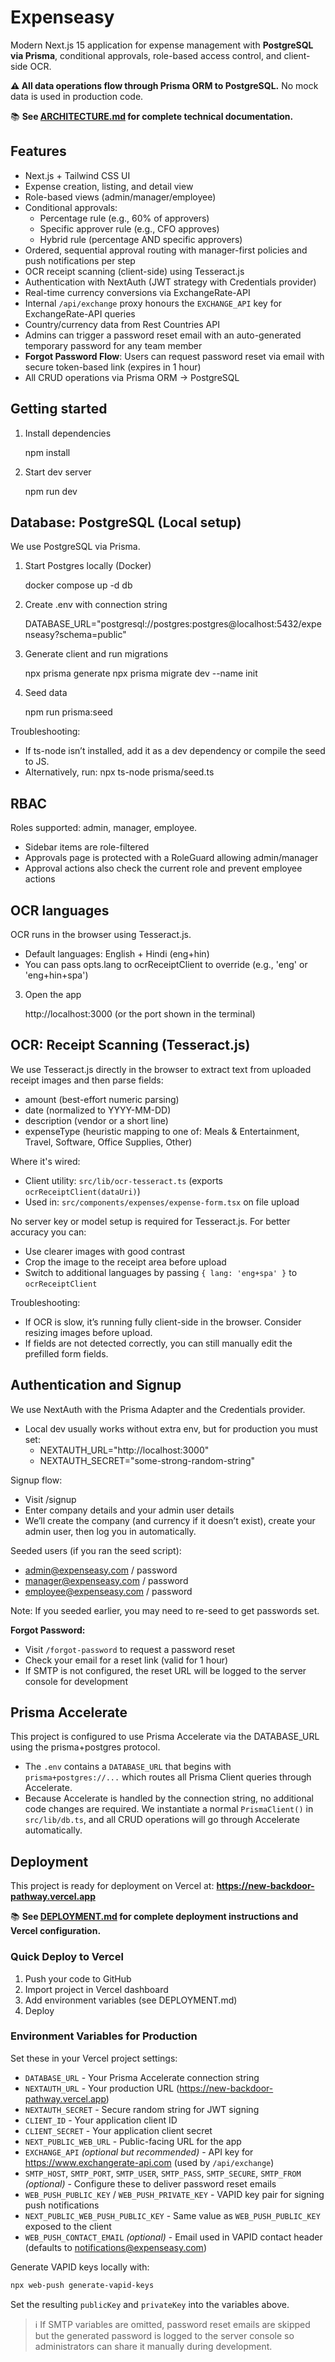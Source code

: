 # Expenseasy

Modern Next.js 15 application for expense management with **PostgreSQL via Prisma**, conditional approvals, role-based access control, and client-side OCR.

**⚠️ All data operations flow through Prisma ORM to PostgreSQL.** No mock data is used in production code.

📚 **See [ARCHITECTURE.md](./ARCHITECTURE.md) for complete technical documentation.**

## Features

- Next.js + Tailwind CSS UI
- Expense creation, listing, and detail view
- Role-based views (admin/manager/employee)
- Conditional approvals:
  - Percentage rule (e.g., 60% of approvers)
  - Specific approver rule (e.g., CFO approves)
  - Hybrid rule (percentage AND specific approvers)
- Ordered, sequential approval routing with manager-first policies and push notifications per step
- OCR receipt scanning (client-side) using Tesseract.js
- Authentication with NextAuth (JWT strategy with Credentials provider)
- Real-time currency conversions via ExchangeRate-API
- Internal `/api/exchange` proxy honours the `EXCHANGE_API` key for ExchangeRate-API queries
- Country/currency data from Rest Countries API
- Admins can trigger a password reset email with an auto-generated temporary password for any team member
- **Forgot Password Flow**: Users can request password reset via email with secure token-based link (expires in 1 hour)
- All CRUD operations via Prisma ORM → PostgreSQL

## Getting started

1. Install dependencies

	npm install

2. Start dev server

	npm run dev
## Database: PostgreSQL (Local setup)

We use PostgreSQL via Prisma.

1. Start Postgres locally (Docker)

	docker compose up -d db

2. Create .env with connection string

	DATABASE_URL="postgresql://postgres:postgres@localhost:5432/expenseasy?schema=public"

3. Generate client and run migrations

	npx prisma generate
	npx prisma migrate dev --name init

4. Seed data

	npm run prisma:seed

Troubleshooting:
- If ts-node isn’t installed, add it as a dev dependency or compile the seed to JS.
- Alternatively, run: npx ts-node prisma/seed.ts

## RBAC

Roles supported: admin, manager, employee.
- Sidebar items are role-filtered
- Approvals page is protected with a RoleGuard allowing admin/manager
- Approval actions also check the current role and prevent employee actions

## OCR languages

OCR runs in the browser using Tesseract.js.
- Default languages: English + Hindi (eng+hin)
- You can pass opts.lang to ocrReceiptClient to override (e.g., 'eng' or 'eng+hin+spa')


3. Open the app

	http://localhost:3000 (or the port shown in the terminal)

## OCR: Receipt Scanning (Tesseract.js)

We use Tesseract.js directly in the browser to extract text from uploaded receipt images and then parse fields:

- amount (best-effort numeric parsing)
- date (normalized to YYYY-MM-DD)
- description (vendor or a short line)
- expenseType (heuristic mapping to one of: Meals & Entertainment, Travel, Software, Office Supplies, Other)

Where it's wired:
- Client utility: `src/lib/ocr-tesseract.ts` (exports `ocrReceiptClient(dataUri)`)
- Used in: `src/components/expenses/expense-form.tsx` on file upload

No server key or model setup is required for Tesseract.js. For better accuracy you can:
- Use clearer images with good contrast
- Crop the image to the receipt area before upload
- Switch to additional languages by passing `{ lang: 'eng+spa' }` to `ocrReceiptClient`

Troubleshooting:
- If OCR is slow, it’s running fully client-side in the browser. Consider resizing images before upload.
- If fields are not detected correctly, you can still manually edit the prefilled form fields.

## Authentication and Signup

We use NextAuth with the Prisma Adapter and the Credentials provider.

- Local dev usually works without extra env, but for production you must set:
	- NEXTAUTH_URL="http://localhost:3000"
	- NEXTAUTH_SECRET="some-strong-random-string"

Signup flow:
- Visit /signup
- Enter company details and your admin user details
- We’ll create the company (and currency if it doesn’t exist), create your admin user, then log you in automatically.

Seeded users (if you ran the seed script):
- admin@expenseasy.com / password
- manager@expenseasy.com / password
- employee@expenseasy.com / password

Note: If you seeded earlier, you may need to re-seed to get passwords set.

**Forgot Password:**
- Visit `/forgot-password` to request a password reset
- Check your email for a reset link (valid for 1 hour)
- If SMTP is not configured, the reset URL will be logged to the server console for development

## Prisma Accelerate

This project is configured to use Prisma Accelerate via the DATABASE_URL using the prisma+postgres protocol.

- The `.env` contains a `DATABASE_URL` that begins with `prisma+postgres://...` which routes all Prisma Client queries through Accelerate.
- Because Accelerate is handled by the connection string, no additional code changes are required. We instantiate a normal `PrismaClient()` in `src/lib/db.ts`, and all CRUD operations will go through Accelerate automatically.

## Deployment

This project is ready for deployment on Vercel at: **https://new-backdoor-pathway.vercel.app**

📚 **See [DEPLOYMENT.md](./DEPLOYMENT.md) for complete deployment instructions and Vercel configuration.**

### Quick Deploy to Vercel

1. Push your code to GitHub
2. Import project in Vercel dashboard
3. Add environment variables (see DEPLOYMENT.md)
4. Deploy

### Environment Variables for Production

Set these in your Vercel project settings:
- `DATABASE_URL` - Your Prisma Accelerate connection string
- `NEXTAUTH_URL` - Your production URL (https://new-backdoor-pathway.vercel.app)
- `NEXTAUTH_SECRET` - Secure random string for JWT signing
- `CLIENT_ID` - Your application client ID
- `CLIENT_SECRET` - Your application client secret
- `NEXT_PUBLIC_WEB_URL` - Public-facing URL for the app
- `EXCHANGE_API` *(optional but recommended)* - API key for https://www.exchangerate-api.com (used by `/api/exchange`)
- `SMTP_HOST`, `SMTP_PORT`, `SMTP_USER`, `SMTP_PASS`, `SMTP_SECURE`, `SMTP_FROM` *(optional)* - Configure these to deliver password reset emails
- `WEB_PUSH_PUBLIC_KEY` / `WEB_PUSH_PRIVATE_KEY` - VAPID key pair for signing push notifications
- `NEXT_PUBLIC_WEB_PUSH_PUBLIC_KEY` - Same value as `WEB_PUSH_PUBLIC_KEY` exposed to the client
- `WEB_PUSH_CONTACT_EMAIL` *(optional)* - Email used in VAPID contact header (defaults to notifications@expenseasy.com)

Generate VAPID keys locally with:

```bash
npx web-push generate-vapid-keys
```

Set the resulting `publicKey` and `privateKey` into the variables above.

> ℹ️ If SMTP variables are omitted, password reset emails are skipped but the generated password is logged to the server console so administrators can share it manually during development.


